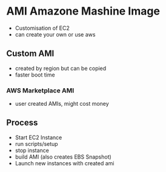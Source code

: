 # AMI Amazone Mashine Image
- Customisation of EC2
- can create your own or use aws

## Custom AMI
- created by region but can be copied
- faster boot time

### AWS Marketplace AMI
- user created AMIs, might cost money


## Process
- Start EC2 Instance
- run scripts/setup
- stop instance
- build AMI (also creates EBS Snapshot)
- Launch new instances with created ami